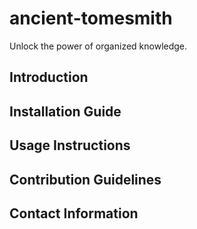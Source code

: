 # ancient-tomesmith
Unlock the power of organized knowledge.

## Introduction
## Installation Guide
## Usage Instructions
## Contribution Guidelines
## Contact Information
